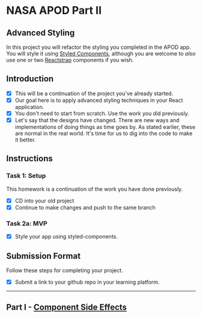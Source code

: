 # NASA APOD Part II

## Advanced Styling

In this project you will refactor the styling you completed in the APOD app. You will style it using [Styled Components](https://styled-components.com/), although you are welcome to _also_ use one or two [Reactstrap](https://reactstrap.github.io/) components if you wish.

## Introduction

- [x] This will be a continuation of the project you've already started.
- [x] Our goal here is to apply advanced styling techniques in your React application.
- [x] You don't need to start from scratch. Use the work you did previously.
- [x] Let's say that the designs have changed. There are new ways and implementations of doing things as time goes by. As stated earlier, these are normal in the real world. It's time for us to dig into the code to make it better.

## Instructions

### Task 1: Setup

This homework is a continuation of the work you have done previously.

- [x] CD into your old project
- [x] Continue to make changes and push to the same branch

### Task 2a: MVP

- [x] Style your app using styled-components.

## Submission Format

Follow these steps for completing your project.

- [x] Submit a link to your github repo in your learning platform.

-----

## Part I - [Component Side Effects](./README.md)


